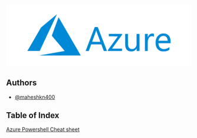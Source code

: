 ![Logo](/Microsoft_Azure-Logo.png)

## Authors

- [@maheshkn400](https://github.com/maheshkn400/)

## Table of Index

[Azure Powershell Cheat sheet](/azure-powershell-cheat-sheet.ps1)
